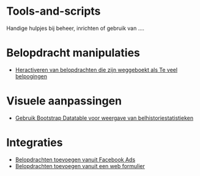 # Tools-and-scripts
Handige hulpjes bij beheer, inrichten of gebruik van .... 

# Belopdracht manipulaties
* [Heractiveren van belopdrachten die zijn weggeboekt als Te veel belpogingen](guides/Heractiveren-van-belopdrachten-die-zijn-weggeboekt-als-Te-veel-belpogingen.md)

# Visuele aanpassingen
* [Gebruik Bootstrap Datatable voor weergave van belhistoriestatistieken](guides/Gebruik-bootstrap-resource-explorer-xsl-rapportages.md)

# Integraties

* [Belopdrachten toevoegen vanuit Facebook Ads](integrations/Facebook-Lead-to-CallPro-using-Zapier-Webhook.md)
* [Belopdrachten toevoegen vanuit een web formulier](integrations/Microsoft-Form-to-CallPro-using-Microsoft-Flow.md)
